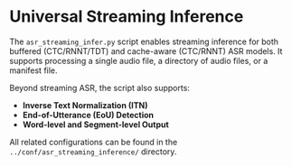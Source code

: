 # Universal Streaming Inference

The `asr_streaming_infer.py` script enables streaming inference for both buffered (CTC/RNNT/TDT) and cache-aware (CTC/RNNT) ASR models. It supports processing a single audio file, a directory of audio files, or a manifest file.

Beyond streaming ASR, the script also supports:

* **Inverse Text Normalization (ITN)**
* **End-of-Utterance (EoU) Detection**
* **Word-level and Segment-level Output**

All related configurations can be found in the `../conf/asr_streaming_inference/` directory.